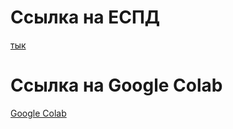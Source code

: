 <h1>Ссылка на ЕСПД</h1>
<a href="https://www.swrit.ru/gost-espd.html">тык</a>
<h1>Ссылка на Google Colab</h1>
<a href="https://colab.research.google.com/drive/1qUwjVEqLr9_6Xs_gSZJlwq4N0bicoUcd?usp=sharing">Google Colab</a>

